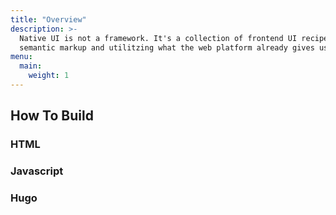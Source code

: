 ```yaml
---
title: "Overview"
description: >- 
  Native UI is not a framework. It's a collection of frontend UI recipes for building accessible, performant and responsive web pages. We do this by focussing on 
  semantic markup and utilitzing what the web platform already gives us. Why reinvent the wheel? Native UI is also built with progressive inhancement in mind. Start Simple and build your way up. Our HTML library is only #kb because we add a very thin yet maticulous layer of CSS for styling over the HTML. We also add some Javascript as a progressive enhancement to HTML. This means, your site WILL run without front-end JS. Of course, you can add your own code but Native UI serves a well formatted starting point to your project. We've also added support for the Hugo Static Site Generator, and native Javascript Web Components. Why we love Hugo. It's fast. It provides ways of code splitting and adding dynamic functionality to your HTML. Why we love Javascript Components. Most modern websites use some kind of frontend framework, Vue, Angular, React. Unfortuantely each framework has it's own set of baggage. Web Components can be shared accross any developer environment and work very closely to framework components while delevering much less code to the frontend. The beauty of Native UI is that as the web platform grows our library will also grow and add new features. 
menu:
  main:
    weight: 1
---
```

<section id="">
  <div class="container">
    <h2>How To Build</h2>
    <h3>HTML</h3>
    <h3>Javascript</h3>
    <h3>Hugo</h3>
  </div>
</section>